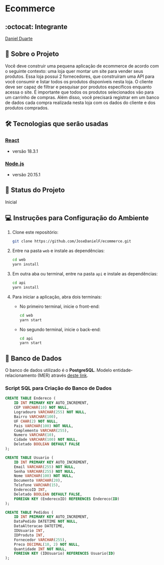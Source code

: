 # Ecommerce

## :octocat: Integrante

[Daniel Duarte](https://github.com/JoseDanielF)

## 📃 Sobre o Projeto

Você deve construir uma pequena aplicação de ecommerce de acordo com o seguinte contexto: uma loja quer montar um site para vender seus produtos. Essa loja possui 2 fornecedores, que construíram uma API para você consumir e listar todos os produtos disponíveis nesta loja. O cliente deve ser capaz de filtrar e pesquisar por produtos específicos enquanto acessa o site. É importante que todos os produtos selecionados vão para um carrinho de compras. Além disso, você precisará registrar em um banco de dados cada compra realizada nesta loja com os dados do cliente e dos produtos comprados.

## :hammer_and_wrench: Tecnologias que serão usadas

### [React](https://react.dev/versions)
* versão 18.3.1

### [Node.js](https://nodejs.org/pt)
* versão 20.15.1

## :construction: Status do Projeto
Inicial

## :computer: Instruções para Configuração do Ambiente

1. Clone este repositório:

    ```bash
    git clone https://github.com/JoseDanielF/ecommerce.git
    ```

2. Entre na pasta `web` e instale as dependências:

    ```bash
    cd web
    yarn install
    ```

3. Em outra aba ou terminal, entre na pasta `api` e instale as dependências:

    ```bash
    cd api
    yarn install
    ```

4. Para iniciar a aplicação, abra dois terminais:

    - No primeiro terminal, inicie o front-end:

        ```bash
        cd web
        yarn start
        ```

    - No segundo terminal, inicie o back-end:

        ```bash
        cd api
        yarn start
        ```

## :floppy_disk: Banco de Dados

O banco de dados utilizado é o **PostgreSQL**. Modelo entidade-relacionamento (MER) através [deste link](https://lucid.app/lucidchart/b816203a-1321-471c-84cb-d29119172625/edit?invitationId=inv_b2932ffa-e1d2-4fd4-b8c8-035cfa32d5b5).

### Script SQL para Criação do Banco de Dados

```sql
CREATE TABLE Endereco (
    ID INT PRIMARY KEY AUTO_INCREMENT,
    CEP VARCHAR(10) NOT NULL,
    Logradouro VARCHAR(255) NOT NULL,
    Bairro VARCHAR(100),
    UF CHAR(2) NOT NULL,
    Pais VARCHAR(100) NOT NULL,
    Complemento VARCHAR(255),
    Numero VARCHAR(10),
    Cidade VARCHAR(100) NOT NULL,
    Deletado BOOLEAN DEFAULT FALSE
);

CREATE TABLE Usuario (
    ID INT PRIMARY KEY AUTO_INCREMENT,
    Email VARCHAR(255) NOT NULL,
    Senha VARCHAR(255) NOT NULL,
    Nome VARCHAR(100) NOT NULL,
    Documento VARCHAR(20),
    Telefone VARCHAR(15),
    EnderecoID INT,
    Deletado BOOLEAN DEFAULT FALSE,
    FOREIGN KEY (EnderecoID) REFERENCES Endereco(ID)
);

CREATE TABLE Pedidos (
    ID INT PRIMARY KEY AUTO_INCREMENT,
    DataPedido DATETIME NOT NULL,
    DataAlteracao DATETIME,
    IDUsuario INT,
    IDProduto INT,
    Fornecedor VARCHAR(255),
    Preco DECIMAL(10, 2) NOT NULL,
    Quantidade INT NOT NULL,
    FOREIGN KEY (IDUsuario) REFERENCES Usuario(ID)
);

